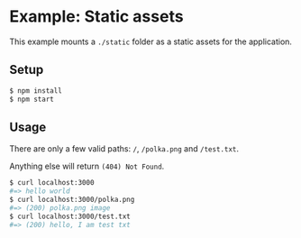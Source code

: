 # Example: Static assets

This example mounts a `./static` folder as a static assets for the application.

## Setup

```sh
$ npm install
$ npm start
```

## Usage

There are only a few valid paths: `/`, `/polka.png` and `/test.txt`.

Anything else will return `(404) Not Found`.

```sh
$ curl localhost:3000
#=> hello world
$ curl localhost:3000/polka.png
#=> (200) polka.png image
$ curl localhost:3000/test.txt
#=> (200) hello, I am test txt
```
